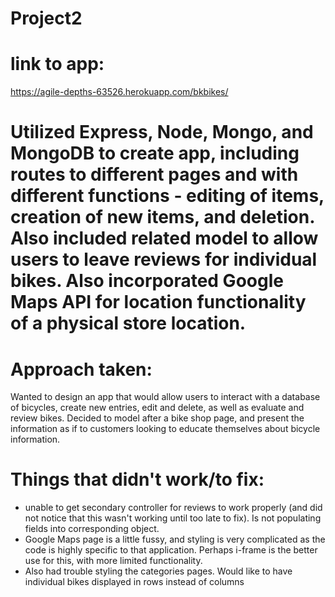 # Project2

# link to app:
https://agile-depths-63526.herokuapp.com/bkbikes/

# Utilized Express, Node, Mongo, and MongoDB to create app, including routes to different pages and with different functions - editing of items, creation of new items, and deletion. Also included related model to allow users to leave reviews for individual bikes. Also incorporated Google Maps API for location functionality of a physical store location.

# Approach taken:
Wanted to design an app that would allow users to interact with a database of bicycles, create new entries, edit and delete, as well as evaluate and review bikes. Decided to model after a bike shop page, and present the information as if to customers looking to educate themselves about bicycle information.

# Things that didn't work/to fix:
- unable to get secondary controller for reviews to work properly (and did not notice that this wasn't working until too late to fix). Is not populating fields into corresponding object.
- Google Maps page is a little fussy, and styling is very complicated as the code is highly specific to that application. Perhaps i-frame is the better use for this, with more limited functionality.
- Also had trouble styling the categories pages. Would like to have individual bikes displayed in rows instead of columns
